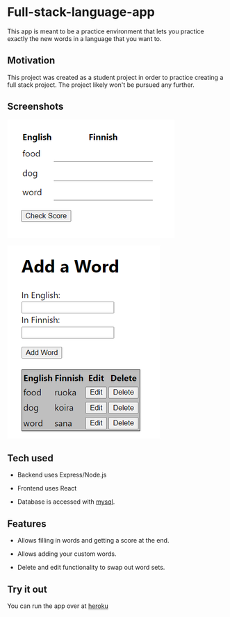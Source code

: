 # Full-stack-language-app

This app is meant to be a practice environment that lets you practice exactly the new words in a language that you want to.

## Motivation

This project was created as a student project in order to practice creating a full stack project. The project likely won't be pursued any further.

## Screenshots

![image](/images/example1.PNG)

![image](/images/example2.PNG)

## Tech used

- Backend uses Express/Node.js

- Frontend uses React

- Database is accessed with [mysql](https://www.npmjs.com/package/mysql).

## Features

- Allows filling in words and getting a score at the end.

- Allows adding your custom words.

- Delete and edit functionality to swap out word sets.

## Try it out

You can run the app over at [heroku](https://full-stack-language-app.herokuapp.com/)
